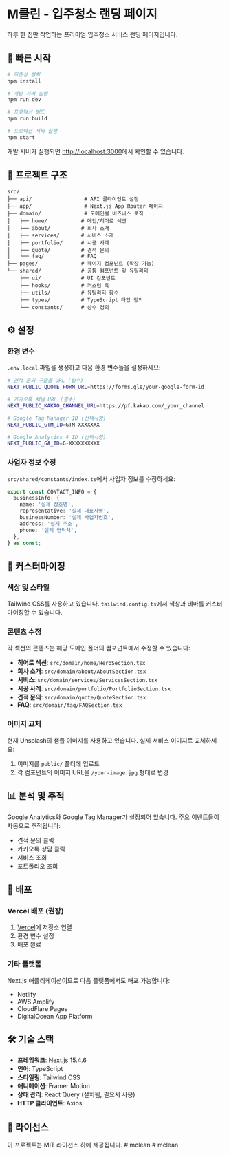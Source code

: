 # M클린 - 입주청소 랜딩 페이지

하루 한 집만 작업하는 프리미엄 입주청소 서비스 랜딩 페이지입니다.

## 🚀 빠른 시작

```bash
# 의존성 설치
npm install

# 개발 서버 실행
npm run dev

# 프로덕션 빌드
npm run build

# 프로덕션 서버 실행
npm start
```

개발 서버가 실행되면 [http://localhost:3000](http://localhost:3000)에서 확인할 수 있습니다.

## 📁 프로젝트 구조

```
src/
├── api/                 # API 클라이언트 설정
├── app/                 # Next.js App Router 페이지
├── domain/              # 도메인별 비즈니스 로직
│   ├── home/           # 메인/히어로 섹션
│   ├── about/          # 회사 소개
│   ├── services/       # 서비스 소개
│   ├── portfolio/      # 시공 사례
│   ├── quote/          # 견적 문의
│   └── faq/            # FAQ
├── pages/              # 페이지 컴포넌트 (확장 가능)
└── shared/             # 공통 컴포넌트 및 유틸리티
    ├── ui/             # UI 컴포넌트
    ├── hooks/          # 커스텀 훅
    ├── utils/          # 유틸리티 함수
    ├── types/          # TypeScript 타입 정의
    └── constants/      # 상수 정의
```

## ⚙️ 설정

### 환경 변수

`.env.local` 파일을 생성하고 다음 환경 변수들을 설정하세요:

```bash
# 견적 문의 구글폼 URL (필수)
NEXT_PUBLIC_QUOTE_FORM_URL=https://forms.gle/your-google-form-id

# 카카오톡 채널 URL (필수)
NEXT_PUBLIC_KAKAO_CHANNEL_URL=https://pf.kakao.com/_your_channel

# Google Tag Manager ID (선택사항)
NEXT_PUBLIC_GTM_ID=GTM-XXXXXXX

# Google Analytics 4 ID (선택사항)
NEXT_PUBLIC_GA_ID=G-XXXXXXXXXX
```

### 사업자 정보 수정

`src/shared/constants/index.ts`에서 사업자 정보를 수정하세요:

```typescript
export const CONTACT_INFO = {
  businessInfo: {
    name: '실제 상호명',
    representative: '실제 대표자명',
    businessNumber: '실제 사업자번호',
    address: '실제 주소',
    phone: '실제 연락처',
  },
} as const;
```

## 🎨 커스터마이징

### 색상 및 스타일

Tailwind CSS를 사용하고 있습니다. `tailwind.config.ts`에서 색상과 테마를 커스터마이징할 수 있습니다.

### 콘텐츠 수정

각 섹션의 콘텐츠는 해당 도메인 폴더의 컴포넌트에서 수정할 수 있습니다:

- **히어로 섹션**: `src/domain/home/HeroSection.tsx`
- **회사 소개**: `src/domain/about/AboutSection.tsx`
- **서비스**: `src/domain/services/ServicesSection.tsx`
- **시공 사례**: `src/domain/portfolio/PortfolioSection.tsx`
- **견적 문의**: `src/domain/quote/QuoteSection.tsx`
- **FAQ**: `src/domain/faq/FAQSection.tsx`

### 이미지 교체

현재 Unsplash의 샘플 이미지를 사용하고 있습니다. 실제 서비스 이미지로 교체하세요:

1. 이미지를 `public/` 폴더에 업로드
2. 각 컴포넌트의 이미지 URL을 `/your-image.jpg` 형태로 변경

## 📊 분석 및 추적

Google Analytics와 Google Tag Manager가 설정되어 있습니다. 주요 이벤트들이 자동으로 추적됩니다:

- 견적 문의 클릭
- 카카오톡 상담 클릭
- 서비스 조회
- 포트폴리오 조회

## 🚀 배포

### Vercel 배포 (권장)

1. [Vercel](https://vercel.com)에 저장소 연결
2. 환경 변수 설정
3. 배포 완료

### 기타 플랫폼

Next.js 애플리케이션이므로 다음 플랫폼에서도 배포 가능합니다:
- Netlify
- AWS Amplify
- CloudFlare Pages
- DigitalOcean App Platform

## 🛠 기술 스택

- **프레임워크**: Next.js 15.4.6
- **언어**: TypeScript
- **스타일링**: Tailwind CSS
- **애니메이션**: Framer Motion
- **상태 관리**: React Query (설치됨, 필요시 사용)
- **HTTP 클라이언트**: Axios

## 📝 라이선스

이 프로젝트는 MIT 라이선스 하에 제공됩니다.
#   m c l e a n  
 #   m c l e a n  
 